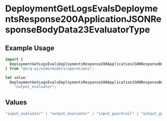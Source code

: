 # DeploymentGetLogsEvalsDeploymentsResponse200ApplicationJSONResponseBodyData23EvaluatorType

## Example Usage

```typescript
import {
  DeploymentGetLogsEvalsDeploymentsResponse200ApplicationJSONResponseBodyData23EvaluatorType,
} from "@orq-ai/node/models/operations";

let value:
  DeploymentGetLogsEvalsDeploymentsResponse200ApplicationJSONResponseBodyData23EvaluatorType =
    "output_evaluator";
```

## Values

```typescript
"input_evaluator" | "output_evaluator" | "input_guardrail" | "output_guardrail"
```